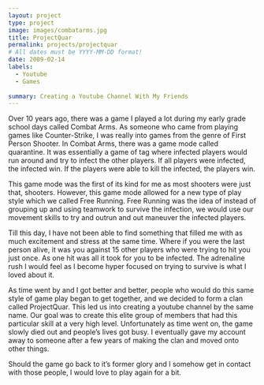 ```yaml
---
layout: project
type: project
image: images/combatarms.jpg
title: ProjectQuar
permalink: projects/projectquar
# All dates must be YYYY-MM-DD format!
date: 2009-02-14
labels:
  - Youtube
  - Games
  
summary: Creating a Youtube Channel With My Friends
---
```



Over 10 years ago, there was a game I played a lot during my early grade school days called Combat Arms. As someone who came from playing games like Counter-Strike, I was really into games from the genre of First Person Shooter. In Combat Arms, there was a game mode called quarantine. It was essentially a game of tag where infected players would run around and try to infect the other players. If all players were infected, the infected win. If the players were able to kill the infected, the players win. 

This game mode was the first of its kind for me as most shooters were just that, shooters. However, this game mode allowed for a new type of play style which we called Free Running. Free Running was the idea of instead of grouping up and using teamwork to survive the infection, we would use our movement skills to try and outrun and out maneuver the infected players. 

Till this day, I have not been able to find something that filled me with as much excitement and stress at the same time. Where if you were the last person alive, it was you against 15 other players who were trying to hit you just once. As one hit was all it took for you to be infected. The adrenaline rush I would feel as I become hyper focused on trying to survive is what I loved about it. 

As time went by and I got better and better, people who would do this same style of game play began to get together, and we decided to form a clan called ProjectQuar. This led us into creating a youtube channel by the same name. Our goal was to create this elite group of members that had this particular skill at a very high level. Unfortunately as time went on, the game slowly died out and people’s lives got busy. I eventually gave my account away to someone after a few years of making the clan and moved onto other things. 

Should the game go back to it’s former glory and I somehow get in contact with those people, I would love to play again for a bit.

